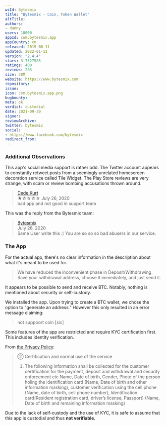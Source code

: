 ```yaml
---
wsId: Bytesmix
title: "Bytesmix - Coin, Token Wallet"
altTitle: 
authors:
- danny
users: 10000
appId: com.bytesmix.app
appCountry: cn
released: 2019-08-11
updated: 2022-01-11
version: "2.4.4"
stars: 3.7327585
ratings: 400
reviews: 283
size: 28M
website: https://www.bytesmix.com
repository: 
issue: 
icon: com.bytesmix.app.png
bugbounty: 
meta: ok
verdict: custodial
date: 2021-09-30
signer: 
reviewArchive:
twitter: bytesmix
social:
- https://www.facebook.com/bytesmix
redirect_from:
---
```


### Additional Observations

This app's social media support is rather odd. The Twitter account appears to constantly retweet posts from a seemingly unrelated homescreen decoration service called Tile Widget.
The Play Store reviews are very strange, with scam or review bombing accusations thrown around.

> [Dede Kurt](https://play.google.com/store/apps/details?id=com.bytesmix.app&reviewId=gp%3AAOqpTOEWp1WrfZIM693JIXb1P6Y2nByFWpT05y7F7K_SjUxhXanicWoSLoZ7rsmCjISAf7Pyfq84-b9jsEpqOw)<br>
  ★☆☆☆☆  July 26, 2020<br>
       	bad app and not good in support team

This was the reply from the Bytesmix team:
> [Bytesmix](https://play.google.com/store/apps/details?id=com.bytesmix.app&reviewId=gp%3AAOqpTOEWp1WrfZIM693JIXb1P6Y2nByFWpT05y7F7K_SjUxhXanicWoSLoZ7rsmCjISAf7Pyfq84-b9jsEpqOw)<br>
July 26, 2020<br>
       Same User write this :) You are so so so bad abusers in our service.

### The App

For the actual app, there's no clear information in the description about what it's meant to be used for.

> We have reduced the inconvenient phase in Deposit/Withdrawing. Save your withdrawal address, choose it immediately, and just send it.

It appears to be possible to send and receive BTC. Notably, nothing is mentioned about security or self-custody.

We installed the app. Upon trying to create a BTC wallet, we chose the option to "generate an address." However this only resulted in an error message claiming:

> not suppoort coin [sic]

Some features of the app are restricted and require KYC certification first. This includes identity verification.

From [the Privacy Policy](https://www.bytesmix.com/):

> ② Certification and normal use of the service
> 1. The following information shall be collected for the customer certification for the payment, deposit and withdrawal and security enforcement etc
Name, Date of birth, Gender, Photo of the person holing the identification card (Name, Date of birth and other information masking), customer verification using the cell phone (Name, date of birth, cell phone number), Identification card(Resident registration card, driver’s license, Passport) (Name, Date of birth and remaining information masking)

Due to the lack of self-custody and the use of KYC, it is safe to assume that this app is custodial and thus **not verifiable.**
